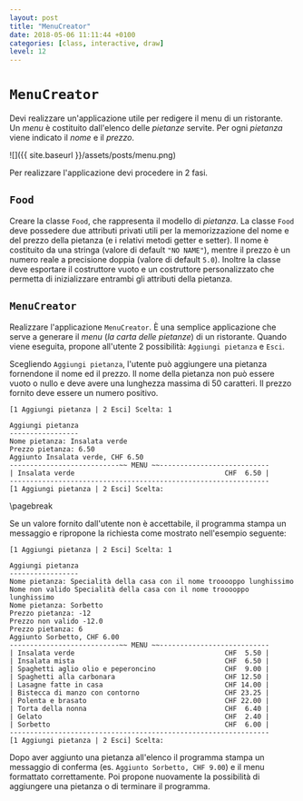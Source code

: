 ```yaml
---
layout: post
title: "MenuCreator"
date: 2018-05-06 11:11:44 +0100
categories: [class, interactive, draw]
level: 12
---
```


# `MenuCreator`

Devi realizzare un'applicazione utile per redigere il menu di un ristorante. Un *menu* è costituito dall'elenco delle *pietanze* servite. Per ogni *pietanza* viene indicato il *nome* e il *prezzo*.

![]({{ site.baseurl }}/assets/posts/menu.png)

Per realizzare l'applicazione devi procedere in 2 fasi.

## `Food`
Creare la classe `Food`, che rappresenta il modello di *pietanza*. La classe `Food` deve possedere due attributi privati utili per la memorizzazione del nome e del prezzo della pietanza (e i relativi metodi getter e setter). Il nome è costituito da una stringa (valore di default `"NO NAME"`), mentre il prezzo è un numero reale a precisione doppia (valore di default `5.0`). Inoltre la classe deve esportare il costruttore vuoto e un costruttore personalizzato che permetta di inizializzare entrambi gli attributi della pietanza.

## `MenuCreator`
Realizzare l'applicazione `MenuCreator`. È una semplice applicazione che serve a generare il *menu* (*la carta delle pietanze*) di un ristorante. Quando viene eseguita, propone all'utente 2 possibilità: `Aggiungi pietanza` e `Esci`. 

Scegliendo `Aggiungi pietanza`, l'utente può aggiungere una pietanza fornendone il nome ed il prezzo. Il nome della pietanza non può essere vuoto o nullo e deve avere una lunghezza massima di 50 caratteri. Il prezzo fornito deve essere un numero positivo. 

~~~
[1 Aggiungi pietanza | 2 Esci] Scelta: 1

Aggiungi pietanza
-----------------
Nome pietanza: Insalata verde
Prezzo pietanza: 6.50
Aggiunto Insalata verde, CHF 6.50
---------------------------~~ MENU ~~---------------------------
| Insalata verde                                     CHF  6.50 |
----------------------------------------------------------------
[1 Aggiungi pietanza | 2 Esci] Scelta:
~~~

\pagebreak

Se un valore fornito dall'utente non è accettabile, il programma stampa un messaggio e ripropone la richiesta come mostrato nell'esempio seguente:

~~~
[1 Aggiungi pietanza | 2 Esci] Scelta: 1

Aggiungi pietanza
-----------------
Nome pietanza: Specialità della casa con il nome trooooppo lunghissimo
Nome non valido Specialità della casa con il nome trooooppo lunghissimo
Nome pietanza: Sorbetto
Prezzo pietanza: -12
Prezzo non valido -12.0
Prezzo pietanza: 6
Aggiunto Sorbetto, CHF 6.00
---------------------------~~ MENU ~~---------------------------
| Insalata verde                                     CHF  5.50 |
| Insalata mista                                     CHF  6.50 |
| Spaghetti aglio olio e peperoncino                 CHF  9.00 |
| Spaghetti alla carbonara                           CHF 12.50 |
| Lasagne fatte in casa                              CHF 14.00 |
| Bistecca di manzo con contorno                     CHF 23.25 |
| Polenta e brasato                                  CHF 22.00 |
| Torta della nonna                                  CHF  6.40 |
| Gelato                                             CHF  2.40 |
| Sorbetto                                           CHF  6.00 |
----------------------------------------------------------------
[1 Aggiungi pietanza | 2 Esci] Scelta: 
~~~

Dopo aver aggiunto una pietanza all'elenco il programma stampa un messaggio di conferma (es. `Aggiunto Sorbetto, CHF 9.00`) e il menu formattato correttamente. Poi propone nuovamente la possibilità di aggiungere una pietanza o di terminare il programma.

